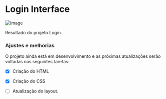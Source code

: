 # Login Interface




![image](https://user-images.githubusercontent.com/87273105/134552470-0597d724-ad2f-438c-a9a7-6f2415491ef7.png)

Resultado do projeto Login.

### Ajustes e melhorias

O projeto ainda está em desenvolvimento e as próximas atualizações serão voltadas nas seguintes tarefas:

- [x] Criação do HTML
- [x] Criação do CSS
- [ ] Atualização do layout.
 
